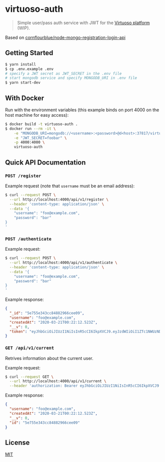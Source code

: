 # virtuoso-auth

> Simple user/pass auth service with JWT for the [Virtuoso platform](https://github.com/Samwisebuze/senior-design) (WIP).

Based on [cornflourblue/node-mongo-registration-login-api](https://github.com/cornflourblue/node-mongo-registration-login-api)

## Getting Started

```sh
$ yarn install
$ cp .env.example .env
# specify a JWT secret as JWT_SECRET in the .env file
# start mongodb service and specify MONGODB_URI in .env file
$ yarn start-dev
```

## With Docker

Run with the environment variables (this example binds on port 4000 on the host machine for easy access):

```sh
$ docker build -t virtuoso-auth .
$ docker run --rm -it \
    -e "MONGODB_URI=mongodb://<username>:<password>@d<host>:37817/virtuoso-test" \
    -e "JWT_SECRET=foobar" \
    -p 4000:4000 \
    virtuoso-auth
```

## Quick API Documentation

### `POST /register`

Example request (note that `username` must be an email address):

```sh
$ curl --request POST \
  --url http://localhost:4000/api/v1/register \
  --header 'content-type: application/json' \
  --data '{
	"username": "foo@example.com",
	"password": "bar"
}
'
```

### `POST /authenticate`

Example request:

```sh
$ curl --request POST \
  --url http://localhost:4000/api/v1/authenticate \
  --header 'content-type: application/json' \
  --data '{
	"username": "foo@example.com",
	"password": "bar"
}
'
```

Example response:

```json
{
  "_id": "5e755e343cc84882966cee09",
  "username": "foo@example.com",
  "createdAt": "2020-03-21T00:22:12.523Z",
  "__v": 0,
  "token": "eyJhbGciOiJIUzI1NiIsInR5cCI6IkpXVCJ9.eyJzdWIiOiI1ZTc1NWUzNDNjYzg0ODgyOTY2Y2VlMDkiLCJpYXQiOjE1ODQ3NTAzNzJ9.vyjfLd-RwPRQYN7LtEWGWyGb6KcEFGfilbNic-X6Gvk"
}
```

### `GET /api/v1/current`

Retrives information about the current user.

Example request:

```sh
$ curl --request GET \
  --url http://localhost:4000/api/v1/current \
  --header 'authorization: Bearer eyJhbGciOiJIUzI1NiIsInR5cCI6IkpXVCJ9.eyJzdWIiOiI1ZTc1NWUzNDNjYzg0ODgyOTY2Y2VlMDkiLCJpYXQiOjE1ODQ3NTAzNzJ9.vyjfLd-RwPRQYN7LtEWGWyGb6KcEFGfilbNic-X6Gvk'
```

Example response:

```json
{
  "username": "foo@example.com",
  "createdAt": "2020-03-21T00:22:12.523Z",
  "__v": 0,
  "id": "5e755e343cc84882966cee09"
}
```

## License

[MIT](LICENSE)
